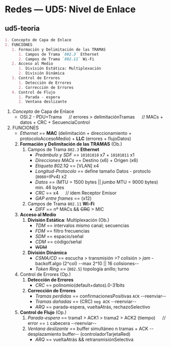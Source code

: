 # Redes — UD5: Nivel de Enlace

## ud5-teoria

```markdown
1. Concepto de Capa de Enlace
2. FUNCIONES
   1. Formación y Delimitación de las TRAMAS
      1. Campos de Trama `802.3` Ethernet
      2. Campos de Trama `802.11` Wi-Fi
   2. Acceso al Medio
      1. División Estática: Multiplexación
      2. División Dinámica
   3. Control de Errores
      1. Detección de Errores
      2. Corrección de Errores
   4. Control de Flujo
      1. Parada - espera
      2. Ventana deslizante
```


1. *Concepto* de Capa de Enlace
    - OSI.2 - PDU=Trama &emsp; // errores > delimitaciónTramas &emsp; // MACs + datos + CRC + SecuenciaControl
2. FUNCIONES
    - *Ethernet* == **MAC** (delimitación + direccionamiento + protocoloAccesoMedio) + **LLC** (errores + flujoDatos)
   2. **Formación y Delimitación de las TRAMAS** (Ob.)
      1. Campos de Trama `802.3` **Ethernet**
          - *Preámbulo y SDF* == `10101010` x7 + `10101011` x1
          - *Direcciones MACs* == Destino (x6) + Origen (x6)
          - *Etiqueta 802.1Q* == [VLAN] x4
          - *Longitud-Protocolo* == define tamaño Datos - protoclo (`0080`=IPv4) x2
          - *Datos* == (MTU = 1500 bytes || *jumbo* MTU = 9000 bytes) min. 46 bytes
          - *CRC* == x4 &emsp; // ídem Receptor Emisor
          - *GAP entre frames* == (x12)
      2. Campos de Trama `802.11` **Wi-Fi**
          - *DIFF* == nº MACs && ~~CRC~~ > MIC
   3. **Acceso al Medio**
      1. **División Estática**: Multiplexación (Ob.) <!--ancho de banda-->
          - *TDM* == intervalos mismo canal; secuencias
          - *FDM* == filtro frecuencias
          - *SDM* == espacio/señal
          - *CDM* == código/señal
          - ~~WDM~~
      2. **División Dinámica**
          - *CSMA/CD* == escucha > transmisión >? colisión > *jam* - backoff.algo (2^col) --max 2^10 || 16 colisiones--
          - *Token Ring* == (`802.5`) topología anillo; turno
   4. Control de Errores (Op.)
      1. **Detección de Errores**
          - *CRC* == polinomio(default+datos).0-31bits 
      2. **Corrección de Errores**
          - *Tramas perdidas* == confirmacionesPositivas `ACK` --reenviar--
          - *Tramas dañadas* == (CRC) `neg ACK` --reenviar--
          - *ARQ* == parada-espera, vueltaAtrás, rechazoSelectivo
   5. **Control de Flujo** (Op.)
      1. *Parada-espera* == trama1 > ACK1 > trama2 > ACK2 (tiempo) &emsp; // error == `1` cabecera --reenviar-- 
      2. *Ventana deslizante* == buffer simultáneo n tramas + ACK --desplazamiento buffer-- (controladorTarjetaRed)
          - *ARQ* == vueltaAtrás && retransmisiónSelectiva

